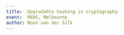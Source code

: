 ```yaml
---
title:  Upgradable hashing in cryptography
event:  MXUG, Melbourne
author: Noon van der Silk
---
```


